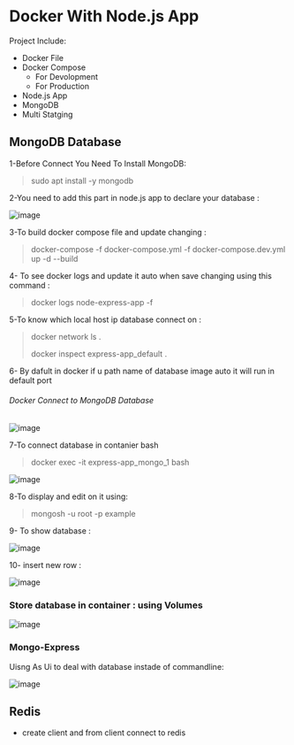 # Docker With Node.js App
Project Include:
- Docker File
- Docker Compose
    - For Devolopment
    - For Production
- Node.js App
- MongoDB
- Multi Statging
  


## MongoDB Database
1-Before Connect You Need To Install MongoDB:

>sudo apt install -y mongodb

2-You need to add this part in node.js app to declare your database :

![image](https://github.com/user-attachments/assets/d89c4510-15cc-44c5-adfc-a70f24a88974)

3-To build docker compose file and update changing :

> docker-compose -f docker-compose.yml -f docker-compose.dev.yml up -d --build

4- To see docker logs and update it auto when save changing using this command :
 
> docker logs node-express-app -f

5-To know which local host ip database connect on :

> docker network ls .
> 
> docker inspect express-app_default .

6- By dafult in docker if u path name of database image auto it will run in default port

###### Docker Connect to MongoDB Database 
![image](https://github.com/user-attachments/assets/f8c0b210-6199-4e2c-adcf-469dce4e1003)

7-To connect database in contanier bash

> docker exec -it express-app_mongo_1 bash

![image](https://github.com/user-attachments/assets/5e3d2089-6d72-4679-b9f9-2c730fcd2958)

8-To display and edit on it using:

> mongosh -u root -p example

9- To show database :

![image](https://github.com/user-attachments/assets/cd315956-2f21-4f89-9523-62383f58c0b7)

10- insert new row :

![image](https://github.com/user-attachments/assets/5f5071f5-18dd-4fd4-abe2-e261d0133f92)

### Store database in container : using Volumes 
![image](https://github.com/user-attachments/assets/23f405d3-c74b-47c6-b112-02779654eb9e)

### Mongo-Express 
Uisng As Ui to deal with database instade of commandline:

![image](https://github.com/user-attachments/assets/b0a2d6e1-8d79-41e9-bbc3-e1b4f602e41a)



## Redis 
- create client and from client connect to redis
